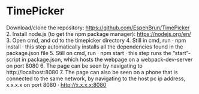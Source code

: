 # TimePicker

Download/clone the repository: https://github.com/EspenBrun/TimePicker 
2.      Install node.js (to get the npm package manager): https://nodejs.org/en/
3.      Open cmd, and cd to the timepicker directory
4.      Still in cmd, run
·        npm install
·        this step automatically installs all the dependencies found in the package.json file
5.      Still on cmd, run
·        npm start
·        this step runs the “start”-script in package.json, which hosts the webpage on a webpack-dev-server on port 8080
6.      The page can be seen by navigating to http://localhost:8080
7.      The page can also be seen on a phone that is connected to the same network, by navigating to the host pc ip address, x.x.x.x on port 8080
·        http://x.x.x.x:8080
